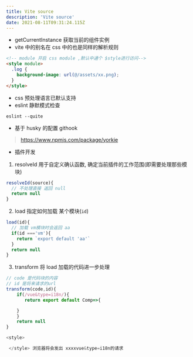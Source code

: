 ```yaml
---
title: Vite source
description: 'Vite source'
date: 2021-08-11T09:31:24.115Z
---
```



- getCurrentInstance 获取当前的组件实例
- vite 中的别名在 css 中的也是同样的解析规则

```html
<!-- module 开启 css module ,默认中通个 $style进行访问-->
<style module>
  .log {
    background-image: url(@/assets/xx.png);
  }
</style>
```

- css 预处理语言已默认支持
- eslint 静默模式检查

```shell
eslint --quite
```

- 基于 husky 的配置 githook

> https://www.npmjs.com/package/yorkie

- 插件开发

1. resolveId 用于自定义确认函数, 确定当前插件的工作范围(即需要处理那些模块)

```js
resolveId(source){
  // 不处理直接 返回 null
  return null
}
```

2. load 指定如何加载 某个模块(`id`)

```js
load(id){
  // 加载 vm模块时会返回 aa
  if(id ==='vm'){
    return `export default 'aa'`
  }
  return null
}
```

3. transform 将 load 加载的代码进一步处理

```js
// code 是代码块的内容
// id 是将来请求的url
transform(code,id){
    if(/vue&type=i18n/){
       return export default Comp=>{

    }
    }
    return null
}

<style>

 </style> 浏览器将会发出 xxxxvue&type=i18n的请求
```
